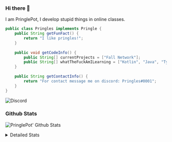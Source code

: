 ### Hi there 👋

I am PringlePot, I develop stupid things in online classes. 

```java
public class Pringles implements Pringle {
    public String getFunFact() {
        return "I like pringles!";
    }
    
    public void getCodeInfo() {
        public String[] currentProjects = ["Fall Network"];
        public String[] whatTheFuckAmILearning = ["Kotlin", "Java", "Typescript", "NextJS"];
    }
    
    public String getContactInfo() {
        return "For contact message me on discord: Pringles#0001";
    }
}
```
![Discord](https://discord.c99.nl/widget/theme-1/226911291636318208.png)


### Github Stats
![PringlePot' Github Stats](https://github-readme-stats.vercel.app/api?username=PringlePot&show_icons=true&theme=dark)

<details>
  <summary>Detailed Stats</summary>
    
<!--START_SECTION:waka-->
![Lines of code](https://img.shields.io/badge/From%20Hello%20World%20I%27ve%20Written-45956%20lines%20of%20code-blue)

**🐱 My Github Data** 

> 🏆 338 Contributions in the Year 2021
 > 
> 📦 84.4 kB Used in Github's Storage 
 > 
> 💼 Opted to Hire
 > 
> 📜 2 Public Repositories 
 > 
> 🔑 6 Private Repositories  
 > 
**I'm an Early 🐤** 

```text
🌞 Morning    45 commits     ████░░░░░░░░░░░░░░░░░░░░░   17.65% 
🌆 Daytime    131 commits    ████████████░░░░░░░░░░░░░   51.37% 
🌃 Evening    79 commits     ███████░░░░░░░░░░░░░░░░░░   30.98% 
🌙 Night      0 commits      ░░░░░░░░░░░░░░░░░░░░░░░░░   0.0%

```
📅 **I'm Most Productive on Thursday** 

```text
Monday       59 commits     █████░░░░░░░░░░░░░░░░░░░░   23.14% 
Tuesday      24 commits     ██░░░░░░░░░░░░░░░░░░░░░░░   9.41% 
Wednesday    26 commits     ██░░░░░░░░░░░░░░░░░░░░░░░   10.2% 
Thursday     60 commits     ██████░░░░░░░░░░░░░░░░░░░   23.53% 
Friday       45 commits     ████░░░░░░░░░░░░░░░░░░░░░   17.65% 
Saturday     34 commits     ███░░░░░░░░░░░░░░░░░░░░░░   13.33% 
Sunday       7 commits      ░░░░░░░░░░░░░░░░░░░░░░░░░   2.75%

```


📊 **This Week I Spent My Time On** 

```text
💬 Programming Languages: 
Java                     32 hrs 11 mins      ███████████████████████░░   92.94% 
XML                      1 hr 44 mins        █░░░░░░░░░░░░░░░░░░░░░░░░   5.01% 
YAML                     21 mins             ░░░░░░░░░░░░░░░░░░░░░░░░░   1.03% 
Markdown                 14 mins             ░░░░░░░░░░░░░░░░░░░░░░░░░   0.69% 
Git Config               6 mins              ░░░░░░░░░░░░░░░░░░░░░░░░░   0.33%

🔥 Editors: 
IntelliJ                 33 hrs 58 mins      ████████████████████████░   98.08% 
Sublime Text             39 mins             ░░░░░░░░░░░░░░░░░░░░░░░░░   1.92%

```

**I Mostly Code in Java** 

```text
Java                     4 repos             ████████████████████░░░░░   80.0% 
Kotlin                   1 repo              █████░░░░░░░░░░░░░░░░░░░░   20.0%

```



<!--END_SECTION:waka-->
</details>

